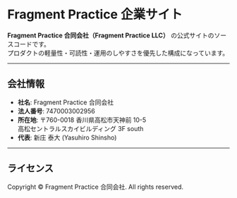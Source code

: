# Fragment Practice 企業サイト

**Fragment Practice 合同会社（Fragment Practice LLC）** の公式サイトのソースコードです。  
プロダクトの軽量性・可読性・運用のしやすさを優先した構成になっています。

---

## 会社情報

- **社名**: Fragment Practice 合同会社  
- **法人番号**: 7470003002956  
- **所在地**: 〒760-0018 香川県高松市天神前 10-5  
  高松セントラルスカイビルディング 3F south  
- **代表**: 新庄 泰大 (Yasuhiro Shinsho)  

---

## ライセンス

Copyright © Fragment Practice 合同会社.
All rights reserved.
